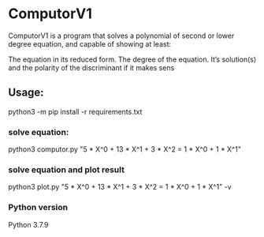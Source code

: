 # ComputorV1
ComputorV1 is a program that solves a polynomial of second or lower degree equation, and capable of showing at least:

The equation in its reduced form.
The degree of the equation.
It’s solution(s) and the polarity of the discriminant if it makes sens

## Usage:
python3 -m pip install -r requirements.txt

### solve equation:
python3 computor.py "5 * X^0 + 13 * X^1 + 3 * X^2 = 1 * X^0 + 1 * X^1"

### solve equation and plot result
python3 plot.py "5 * X^0 + 13 * X^1 + 3 * X^2 = 1 * X^0 + 1 * X^1" -v

### Python version
Python 3.7.9
